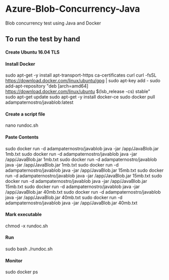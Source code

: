 # Azure-Blob-Concurrency-Java
Blob concurrency test using Java and Docker


## To run the test by hand
#### Create Ubuntu 16.04 TLS

#### Install Docker
sudo apt-get -y install apt-transport-https ca-certificates curl
curl -fsSL https://download.docker.com/linux/ubuntu/gpg | sudo apt-key add -
sudo add-apt-repository "deb [arch=amd64] https://download.docker.com/linux/ubuntu  $(lsb_release -cs) stable"  
sudo apt-get update
sudo apt-get -y install docker-ce
sudo docker pull adampaternostro/javablob:latest

#### Create a script file
nano rundoc.sh

#### Paste Contents
sudo docker run -d adampaternostro/javablob java -jar /app/JavaBlob.jar 1mb.txt
sudo docker run -d adampaternostro/javablob java -jar /app/JavaBlob.jar 1mb.txt
sudo docker run -d adampaternostro/javablob java -jar /app/JavaBlob.jar 1mb.txt
sudo docker run -d adampaternostro/javablob java -jar /app/JavaBlob.jar 15mb.txt
sudo docker run -d adampaternostro/javablob java -jar /app/JavaBlob.jar 15mb.txt
sudo docker run -d adampaternostro/javablob java -jar /app/JavaBlob.jar 15mb.txt
sudo docker run -d adampaternostro/javablob java -jar /app/JavaBlob.jar 40mb.txt
sudo docker run -d adampaternostro/javablob java -jar /app/JavaBlob.jar 40mb.txt
sudo docker run -d adampaternostro/javablob java -jar /app/JavaBlob.jar 40mb.txt

#### Mark executable
chmod -x rundoc.sh

#### Run
sudo bash ./rundoc.sh

#### Monitor
sudo docker ps
